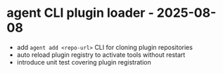 # agent CLI plugin loader - 2025-08-08
- add `agent add <repo-url>` CLI for cloning plugin repositories
- auto reload plugin registry to activate tools without restart
- introduce unit test covering plugin registration
